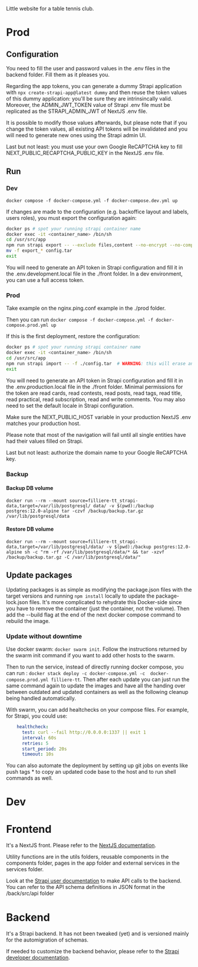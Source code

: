 Little website for a table tennis club.

# Prod

## Configuration

You need to fill the user and password values in the .env files in the backend folder. Fill them as it pleases you.

Regarding the app tokens, you can generate a dummy Strapi application with `npx create-strapi-app@latest dummy` and then reuse the token values of this dummy application: you'll be sure they are intrinsincally valid. Moreover, the ADMIN_JWT_TOKEN value of Strapi .env file must be replicated as the STRAPI_ADMIN_JWT of NextJS .env file.

It is possible to modify those values afterwards, but please note that if you change the token values, all existing API tokens will be invalidated and you will need to generate new ones using the Strapi admin UI.

Last but not least: you must use your own Google ReCAPTCHA key to fill NEXT_PUBLIC_RECAPTCHA_PUBLIC_KEY in the NextJS .env file.

## Run

### Dev

`docker compose -f docker-compose.yml -f docker-compose.dev.yml up`

If changes are made to the configuration (e.g. backoffice layout and labels, users roles), you must export the configuration again:
```bash
docker ps # spot your running strapi container name
docker exec -it <container_name> /bin/sh
cd /usr/src/app
npm run strapi export -- --exclude files,content --no-encrypt --no-compress  # don't --exclude files,content if you need to backup your data along with the configuration
mv -f export_* config.tar
exit
```

You will need to generate an API token in Strapi configuration and fill it in the .env.development.local file in the ./front folder. In a dev environment, you can use a full access token.

### Prod

Take example on the nginx.ping.conf example in the ./prod folder.

Then you can run `docker compose -f docker-compose.yml -f docker-compose.prod.yml up`

If this is the first deployment, restore the configuration:
```bash
docker ps # spot your running strapi container name
docker exec -it <container_name> /bin/sh
cd /usr/src/app
npm run strapi import -- -f ./config.tar  # WARNING: this will erase any previous configuration _and_ data
exit
```

You will need to generate an API token in Strapi configuration and fill it in the .env.production.local file in the ./front folder. Minimal permissions for the token are read cards, read contests, read posts, read tags, read title, read practical, read subscription, read and write comments. You may also need to set the default locale in Strapi configuration.

Make sure the NEXT_PUBLIC_HOST variable in your production NextJS .env matches your production host.

Please note that most of the navigation will fail until all single entities have had their values filled on Strapi.

Last but not least: authorize the domain name to your Google ReCAPTCHA key.

### Backup

#### Backup DB volume

`docker run --rm --mount source=filliere-tt_strapi-data,target=/var/lib/postgresql/
data/ -v $(pwd):/backup postgres:12.0-alpine tar -czvf /backup/backup.tar.gz /var/lib/postgresql/data`

#### Restore DB volume

`docker run --rm --mount source=filliere-tt_strapi-data,target=/var/lib/postgresql/data/ -v $(pwd):/backup postgres:12.0-alpine sh -c "rm -rf /var/lib/postgresql/data/* && tar -xzvf /backup/backup.tar.gz -C /var/lib/postgresql/data/"`

## Update packages

Updating packages is as simple as modifying the package.json files with the target versions and running `npm install` locally to update the package-lock.json files. It's more complicated to rehydrate this Docker-side since you have to remove the container (just the container, not the volume). Then add the --build flag at the end of the next docker compose command to rebuild the image.

### Update without downtime

Use docker swarm: `docker swarm init`. Follow the instructions returned by the swarm init command if you want to add other hosts to the swarm.

Then to run the service, instead of directly running docker compose, you can run : `docker stack deploy -c docker-compose.yml -c  docker-compose.prod.yml filliere-tt`. Then after each update you can just run the same command again to update the images and have all the handing over between outdated and updated containers as well as the following cleanup being handled automatically.

With swarm, you can add healtchecks on your compose files. For example, for Strapi, you could use:
```yml
    healthcheck:
      test: curl --fail http://0.0.0.0:1337 || exit 1
      interval: 60s
      retries: 5
      start_period: 20s
      timeout: 10s
```

You can also automate the deployment by setting up git jobs on events like push tags * to copy an updated code base to the host and to run shell commands as well.

# Dev

# Frontend

It's a NextJS front. Please refer to the [NextJS documentation](https://nextjs.org/docs).

Utility functions are in the utils folders, reusable components in the components folder, pages in the app folder and external services in the services folder.

Look at the [Strapi user documentation](https://docs.strapi.io/user-docs/intro) to make API calls to the backend. You can refer to the API schema definitions in JSON format in the /back/src/api folder

# Backend

It's a Strapi backend. It has not been tweaked (yet) and is versioned mainly for the automigration of schemas.

If needed to customize the backend behavior, please refer to the [Strapi developer documentation](https://docs.strapi.io/dev-docs/intro).
